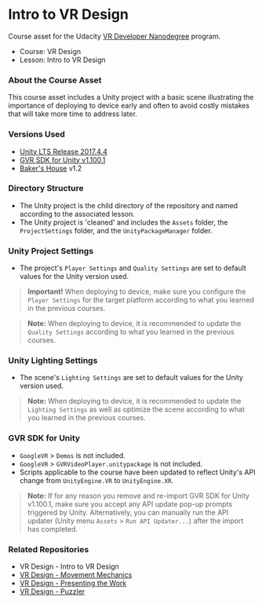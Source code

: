 # Intro to VR Design
Course asset for the Udacity [VR Developer Nanodegree](http://udacity.com/vr) program.

- Course: VR Design
- Lesson: Intro to VR Design


### About the Course Asset
This course asset includes a Unity project with a basic scene illustrating the importance of deploying to device early and often to avoid costly mistakes that will take more time to address later.


### Versions Used
- [Unity LTS Release 2017.4.4](https://unity3d.com/unity/qa/lts-releases?version=2017.4)
- [GVR SDK for Unity v1.100.1](https://github.com/googlevr/gvr-unity-sdk/releases/tag/v1.100.1)
- [Baker's House](https://assetstore.unity.com/packages/3d/environments/fantasy/baker-s-house-26443) v1.2


### Directory Structure
- The Unity project is the child directory of the repository and named according to the associated lesson.
- The Unity project is 'cleaned' and includes the `Assets` folder, the `ProjectSettings` folder, and the `UnityPackageManager` folder.


### Unity Project Settings
- The project's `Player Settings` and `Quality Settings` are set to default values for the Unity version used.

>**Important!** When deploying to device, make sure you configure the `Player Settings` for the target platform according to what you learned in the previous courses.

>**Note:** When deploying to device, it is recommended to update the `Quality Settings` according to what you learned in the previous courses.


### Unity Lighting Settings
- The scene's `Lighting Settings` are set to default values for the Unity version used.

>**Note:** When deploying to device, it is recommended to update the `Lighting Settings` as well as optimize the scene according to what you learned in the previous courses.


### GVR SDK for Unity
- `GoogleVR` > `Demos` is not included.
- `GoogleVR` > `GVRVideoPlayer.unitypackage` is not included.
- Scripts applicable to the course have been updated to reflect Unity's API change from `UnityEngine.VR` to `UnityEngine.XR`.

>**Note:** If for any reason you remove and re-import GVR SDK for Unity v1.100.1, make sure you accept any API update pop-up prompts triggered by Unity. Alternatively, you can manually run the API updater (Unity menu `Assets` > `Run API Updater...`) after the import has completed.


### Related Repositories
- VR Design - Intro to VR Design
- [VR Design - Movement Mechanics](https://github.com/udacity/VR-Design_Movement-Mechanics/releases)
- [VR Design - Presenting the Work](https://github.com/udacity/VR-Design_Presenting-the-Work/releases)
- [VR Design - Puzzler](https://github.com/udacity/VR-Design_Puzzler/releases)
